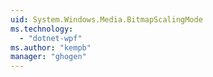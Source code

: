 ```yaml
---
uid: System.Windows.Media.BitmapScalingMode
ms.technology: 
  - "dotnet-wpf"
ms.author: "kempb"
manager: "ghogen"
---
```

